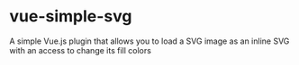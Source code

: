 # vue-simple-svg
A simple Vue.js plugin that allows you to load a SVG image as an inline SVG with an access to change its fill colors
